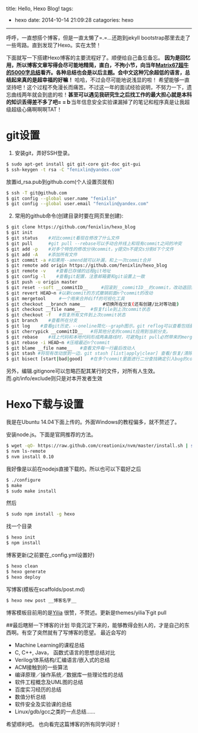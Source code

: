 title: Hello, Hexo Blog!
tags:
  - hexo
date: 2014-10-14 21:09:28
catagories: hexo
---
呼呼，一直想搭个博客，但是一直太懒了=.=...还跑到jekyll bootstrap那里去走了一些弯路。直到发现了Hexo。实在太赞！

下面就写一下搭建Hexo博客的主要流程好了。顺便给自己备忘备忘。
**因为是回忆用，所以博客文章写得会尽可能地精简，直白，不拘小节，向当年[Matrix67超牛的5000字总结](http://www.matrix67.com/blog/archives/90)看齐。各种总结也会是以后主题。会中文这种冗余超低的语言，总结起来真的是超幸福的好嘛！**
哈哈，不过会尽可能地说浅显的啦！
希望能够一直坚持吧！这个过程不免漫长而痛苦。不过这一年的面试经验说明，不努力一下，遗忘曲线两年就会到底的啦！**甚至可以遇见我研究生之后找工作的最大担心就是本科的知识丢得差不多了吧= =ｂ**当年信息安全实验课漏掉了的笔记和程序真是让我超级超级心痛啊啊啊TAT！

<!--more-->

# git设置
1. 安装git，弄好SSH登录。
``` bash
$ sudo apt-get install git git-core git-doc git-gui
$ ssh-keygen -t rsa -C "fenixlin@yandex.com"
```
放置id_rsa.pub到github.com(个人设置页就有)
``` bash
$ ssh -T git@github.com
$ git config --global user.name "fenixlin"
$ git config --global user.email "fenixlin@yandex.com"
```
2. 常用的github命令(创建目录时要在网页里创建):
``` bash
$ git clone https://github.com/fenixlin/hexo_blog
$ git init
$ git status	#对比commit看现在修改了什么文件
$ git pull      #git pull --rebase可以手动合并线上和现有commit之间的冲突
$ git add -p    #对多个特性的修改分块commit，y提交n不提交s分割d下个文件
$ git add -A	#添加所有文件
$ git commit -a	#如果用--amend就可以补漏，和上一次commit合并
$ git remote add origin https://github.com/fenixlin/hexo_blog
$ git remote -v    #查看已存储的远程git地址
$ git config -l    #查看git配置，注意邮箱要和git设置上一致
$ git push -u origin master
$ git reset --soft __commitID__		#回滚到__commitID__的commit，改动退回暂存区，之后再git commit -m就好了，新内容也会合并
$ git revert HEAD~n #以新commit的方式撤销前面n个commit的改动
$ git mergetool		#一个用来合并diff的可视化工具
$ git checkout __branch name__　　　　#切换所在分支(还有创建/比对等功能)
$ git checkout __file name__    #恢复file到上次commit状态
$ git checkout -f   #恢复所有文件到上次commit状态
$ git branch    #查看所在分支
$ git log    #查看git历史，--oneline简化--graph图示。git reflog可以查看包括删除了的commit。
$ git cherrypick __commitID__   #将其他分支的commit应用到当前分支。
$ git rebase	#线上代码和本地代码形成两条路线时，可避免git pull必然带来的merge。如有冲突，修复后git rebase --continue即可。
$ git rebase -i HEAD~n #压缩最近n个commit
$ git blame __file name__   #查看文件每一行最后改动人
$ git stash #将现有改动放到一边，git stash [list|apply|clear] 查看/恢复/清除
$ git bisect [start|bad|good]   #在多个commit里面进行二分查找确定引入bug的commit
```
另外，编辑.gitignore可以忽略匹配其某行的文件，对所有人生效。而.git/info/exclude则只是对本开发者生效


# Hexo下载与设置

我是在Ubuntu 14.04下面上传的。外面Windows的教程偏多，就不赘述了。

安装node.js。下面是官网推荐的方法。
``` bash
$ wget -qO- https://raw.github.com/creationix/nvm/master/install.sh | sh
$ nvm ls-remote
$ nvm install 0.10
```
我好像是以前在nodejs直接下载的。所以也可以下载好之后
``` bash
$ ./configure
$ make
$ sudo make install
```
然后
``` bash
$ sudo npm install -g hexo
```
找一个目录
``` bash
$ hexo init
$ npm install
```
博客更新(之前要在_config.yml设置好)
``` bash
$ hexo clean
$ hexo generate
$ hexo deploy
```
写博客(模板在scaffolds/post.md)
``` bash
$ hexo new post __博客名字__
```
博客模板目前用的是[Yilia](http://litten.github.io/2014/08/31/hexo-theme-yilia/)
很赞，不赘述。更新是themes/yilia下git pull


##最后瞎掰一下博客的计划
毕竟沉淀下来的，能够教得会别人的，才是自己的东西啊。有空了突然就有了写博客的愿望。
最近会写的
- Machine Learning的课程总结
- C, C++, Java， 函数式语言的思想总结对比
- Verilog/体系结构/汇编语言/嵌入式的总结
- ACM接触到的一些算法
- 编译原理／操作系统／数据库一些理论性的总结
- 软件工程概念及UML图的总结
- 百度实习经历的总结
- 数值分析总结
- 软件安全及实验课的总结
- Linux/gdb/gcc之类的一点总结……

希望顺利吧。
也向看完这篇博客的所有同学问好！
